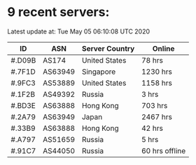 # 9 recent servers:

Latest update at: Tue May 05 06:10:08 UTC 2020

| ID | ASN | Server Country | Online |
| -- | --- | -------------- | ------ |
| #.D09B | AS174 | United States | 78 hrs |
| #.7F1D | AS63949 | Singapore | 1230 hrs |
| #.9FC3 | AS53889 | United States | 1158 hrs |
| #.1F2B | AS49392 | Russia | 3 hrs |
| #.BD3E | AS63888 | Hong Kong | 703 hrs |
| #.2A79 | AS63949 | Japan | 2467 hrs |
| #.33B9 | AS63888 | Hong Kong | 42 hrs |
| #.A797 | AS51659 | Russia | 5 hrs |
| #.91C7 | AS44050 | Russia | 60 hrs offline |

